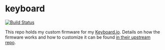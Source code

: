 keyboard
================

[![Build Status](https://img.shields.io/circleci/project/akerl/keyboard/master.svg)](https://circleci.com/gh/akerl/keyboard)

This repo holds my custom firmware for my [Keyboard.io](https://blog.keyboard.io). Details on how the firmware works and how to customize it can be found [in their upstream repo](https://github.com/keyboardio/Model01-Firmware).


